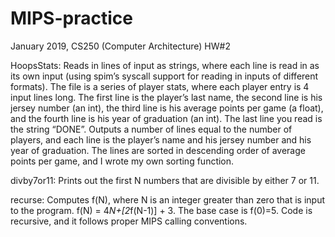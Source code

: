 # MIPS-practice
January 2019, CS250 (Computer Architecture) HW#2

HoopsStats:
Reads in lines of input as strings, where each line is read in as its own input (using spim’s syscall support for reading in inputs of different formats). The file is a series of player stats, where each player entry is 4 input lines long. The first line is the player’s last name, the second line is his jersey number (an int), the third line is his average points per game (a float), and the fourth line is his year of graduation (an int). The last line you read is the string “DONE”.
Outputs a number of lines equal to the number of players, and each line is the player’s name and his jersey number and his year of graduation. The lines are sorted in descending order of average points per game, and I wrote my own sorting function.

divby7or11:
Prints out the first N numbers that are divisible by either 7 or 11.

recurse:
Computes f(N), where N is an integer greater than zero that is input to the program. f(N) = 4*N+[2*f(N-1)] + 3. The base case is f(0)=5. Code is recursive, and it follows proper MIPS calling conventions.
